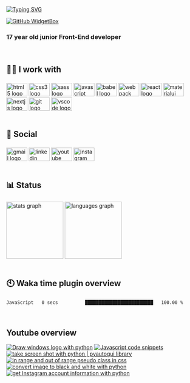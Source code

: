 [![Typing SVG](https://readme-typing-svg.demolab.com?font=Fira+Code&pause=1000&width=435&height=30&lines=Welcome+to+my+Github+page)](https://git.io/typing-svg)

[![GitHub WidgetBox](https://github-widgetbox.vercel.app/api/profile?username=amirhosseinbanaei&data=followers,repositories,stars,commits&theme=darkmode&width=350)](https://github.com/Jurredr/github-widgetbox)

<h3 align="left">17 year old junior Front-End developer</h3>

<br clear="both">

###

<h2 align="left">🧑‍💻 I work with</h2>

###


<div align="left">
  <img src="https://cdn.jsdelivr.net/gh/devicons/devicon/icons/html5/html5-original.svg" height="35" width="55" alt="html5 logo"  />
  <img src="https://cdn.jsdelivr.net/gh/devicons/devicon/icons/css3/css3-original.svg" height="35" width="55" alt="css3 logo"  />
  <img src="https://cdn.jsdelivr.net/gh/devicons/devicon/icons/sass/sass-original.svg" height="35" width="55" alt="sass logo"  />
  <img src="https://cdn.jsdelivr.net/gh/devicons/devicon/icons/javascript/javascript-original.svg" height="35" width="55" alt="javascript logo"  />
  <img src="https://cdn.jsdelivr.net/gh/devicons/devicon/icons/babel/babel-original.svg" height="35" width="55" alt="babel logo"  />
  <img src="https://cdn.jsdelivr.net/gh/devicons/devicon/icons/webpack/webpack-original.svg" height="35" width="55" alt="webpack logo"  />
  <img src="https://cdn.jsdelivr.net/gh/devicons/devicon/icons/react/react-original.svg" height="35" width="55" alt="react logo"  />
  <img src="https://cdn.jsdelivr.net/gh/devicons/devicon/icons/materialui/materialui-original.svg" height="35" width="55" alt="materialui logo"  />
  <img src="https://cdn.jsdelivr.net/gh/devicons/devicon/icons/nextjs/nextjs-original.svg" height="35" width="55" alt="nextjs logo"  />
  <img src="https://cdn.jsdelivr.net/gh/devicons/devicon/icons/git/git-original.svg" height="35" width="55" alt="git logo"  />
  <img src="https://cdn.jsdelivr.net/gh/devicons/devicon/icons/vscode/vscode-original.svg" height="35" width="55" alt="vscode logo"  />
</div>

<br clear="both">

<h2 align="left">🔗 Social</h2>

###

<div align="left">
  <img src="https://raw.githubusercontent.com/maurodesouza/profile-readme-generator/master/src/assets/icons/social/gmail/default.svg" width="55" height="35" alt="gmail logo"  />
  <img src="https://raw.githubusercontent.com/maurodesouza/profile-readme-generator/master/src/assets/icons/social/linkedin/default.svg" width="55" height="35" alt="linkedin logo"  />
  <img src="https://raw.githubusercontent.com/maurodesouza/profile-readme-generator/master/src/assets/icons/social/youtube/default.svg" width="55" height="35" alt="youtube logo"  />
  <img src="https://raw.githubusercontent.com/maurodesouza/profile-readme-generator/master/src/assets/icons/social/instagram/default.svg" width="55" height="35" alt="instagram logo"  />
</div>

<br clear="both">

<h2 align="left">📊 Status</h2>

###

<div align="left">
  <img src="https://github-readme-stats.vercel.app/api?hide_title=true&hide_rank=false&show_icons=true&include_all_commits=false&count_private=false&disable_animations=false&theme=shades-of-purple&locale=en&hide_border=true&username=amirhosseinbanaei" height="150" alt="stats graph"  />
  <img src="https://github-readme-stats.vercel.app/api/top-langs?locale=en&hide_title=false&layout=compact&card_width=350&langs_count=6&theme=shades-of-purple&hide_border=true&username=amirhosseinbanaei" height="150" alt="languages graph"  />
</div>

<br clear="both">

###

<h2 align="left">🕙 Waka time plugin overview</h2>

###

<!--START_SECTION:waka-->

```text
JavaScript   0 secs          █████████████████████████   100.00 %
```

<!--END_SECTION:waka-->

<br clear="both">

###

<h2 align="left">Youtube overview</h2>

<!-- BEGIN YOUTUBE-CARDS -->
[![Draw windows logo with python](https://ytcards.demolab.com/?id=qaM6jVI5HNg&title=Draw+windows+logo+with+python&lang=en&timestamp=1663096501&background_color=%230d1117&title_color=%23ffffff&stats_color=%23dedede&width=250 "Draw windows logo with python")](https://www.youtube.com/watch?v=qaM6jVI5HNg)
[![Javascript code snippets](https://ytcards.demolab.com/?id=oSlgJA80aTc&title=Javascript+code+snippets&lang=en&timestamp=1663010104&background_color=%230d1117&title_color=%23ffffff&stats_color=%23dedede&width=250 "Javascript code snippets")](https://www.youtube.com/watch?v=oSlgJA80aTc)
[![take screen shot with python | pyautogui library](https://ytcards.demolab.com/?id=C8uXYEtulZk&title=take+screen+shot+with+python+%7C+pyautogui+library&lang=en&timestamp=1662923700&background_color=%230d1117&title_color=%23ffffff&stats_color=%23dedede&width=250 "take screen shot with python | pyautogui library")](https://www.youtube.com/watch?v=C8uXYEtulZk)
[![in range and out of range pseudo class in css](https://ytcards.demolab.com/?id=znzCsKMgWbU&title=in+range+and+out+of+range+pseudo+class+in+css&lang=en&timestamp=1662837303&background_color=%230d1117&title_color=%23ffffff&stats_color=%23dedede&width=250 "in range and out of range pseudo class in css")](https://www.youtube.com/watch?v=znzCsKMgWbU)
[![convert image to black and white with python](https://ytcards.demolab.com/?id=uwvmESppWH0&title=convert+image+to+black+and+white+with+python&lang=en&timestamp=1662750902&background_color=%230d1117&title_color=%23ffffff&stats_color=%23dedede&width=250 "convert image to black and white with python")](https://www.youtube.com/watch?v=uwvmESppWH0)
[![get Instagram account information with python](https://ytcards.demolab.com/?id=E6wgokYYrUo&title=get+Instagram+account+information+with+python&lang=en&timestamp=1662664500&background_color=%230d1117&title_color=%23ffffff&stats_color=%23dedede&width=250 "get Instagram account information with python")](https://www.youtube.com/watch?v=E6wgokYYrUo)
<!-- END YOUTUBE-CARDS -->
